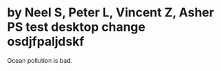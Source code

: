 # by Neel S, Peter L, Vincent Z, Asher PS test desktop change osdjfpaljdskf

<p>Ocean pollution is bad.</p>